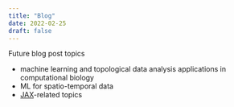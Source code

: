 ```yaml
---
title: "Blog"
date: 2022-02-25
draft: false
---
```


Future blog post topics

* machine learning and topological data analysis applications in computational biology
* ML for spatio-temporal data
* [JAX](https://jax.readthedocs.io)-related topics

<!--
## Posts

* [Conditional Flow Matching in JAX]({{< ref "/blog/jax_cfm.md" >}})
-->

